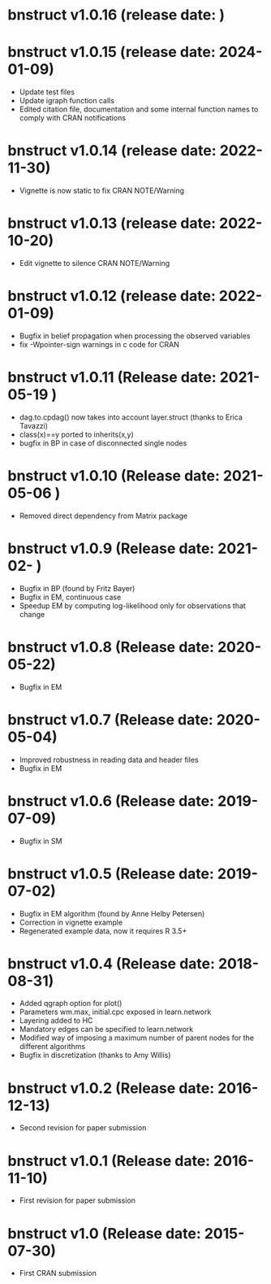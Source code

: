 bnstruct v1.0.16 (release date: )
================


bnstruct v1.0.15 (release date: 2024-01-09)
================
* Update test files
* Update igraph function calls
* Edited citation file, documentation and some internal function names to comply with CRAN notifications

bnstruct v1.0.14 (release date: 2022-11-30)
================
* Vignette is now static to fix CRAN NOTE/Warning

bnstruct v1.0.13 (release date: 2022-10-20)
================
* Edit vignette to silence CRAN NOTE/Warning

bnstruct v1.0.12 (release date: 2022-01-09)
================
* Bugfix in belief propagation when processing the observed variables
* fix -Wpointer-sign warnings in c code for CRAN

bnstruct v1.0.11 (Release date: 2021-05-19 )
================
* dag.to.cpdag() now takes into account layer.struct (thanks to Erica Tavazzi)
* class(x)==y ported to inherits(x,y)
* bugfix in BP in case of disconnected single nodes

bnstruct v1.0.10 (Release date: 2021-05-06 )
================
* Removed direct dependency from Matrix package

bnstruct v1.0.9 (Release date: 2021-02- )
================

* Bugfix in BP (found by Fritz Bayer)
* Bugfix in EM, continuous case
* Speedup EM by computing log-likelihood only for observations that change

bnstruct v1.0.8 (Release date: 2020-05-22)
===============

* Bugfix in EM

bnstruct v1.0.7 (Release date: 2020-05-04)
===============

* Improved robustness in reading data and header files
* Bugfix in EM

bnstruct v1.0.6 (Release date: 2019-07-09)
===============

* Bugfix in SM

bnstruct v1.0.5 (Release date: 2019-07-02)
===============

* Bugfix in EM algorithm (found by Anne Helby Petersen)
* Correction in vignette example
* Regenerated example data, now it requires R 3.5+

bnstruct v1.0.4 (Release date: 2018-08-31)
===============

* Added qgraph option for plot()
* Parameters wm.max, initial.cpc exposed in learn.network
* Layering added to HC
* Mandatory edges can be specified to learn.network
* Modified way of imposing a maximum number of parent nodes for the different algorithms
* Bugfix in discretization (thanks to Amy Willis)

bnstruct v1.0.2 (Release date: 2016-12-13)
===============

* Second revision for paper submission

bnstruct v1.0.1 (Release date: 2016-11-10)
===============

* First revision for paper submission

bnstruct v1.0 (Release date: 2015-07-30)
===============

* First CRAN submission
